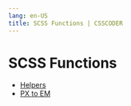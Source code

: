```yaml
---
lang: en-US
title: SCSS Functions | CSSCODER
---
```


# SCSS Functions

* [Helpers](/functions/helpers/)
* [PX to EM](/functions/px2em/)
